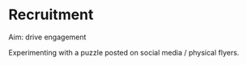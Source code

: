 # Recruitment

Aim: drive engagement

Experimenting with a puzzle posted on social media / physical flyers. 
